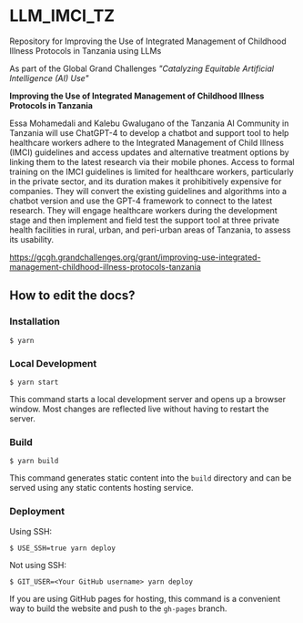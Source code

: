 # LLM_IMCI_TZ
Repository for Improving the Use of Integrated Management of Childhood Illness Protocols in Tanzania using LLMs

As part of the Global Grand Challenges _"Catalyzing Equitable Artificial Intelligence (AI) Use"_

**Improving the Use of Integrated Management of Childhood Illness Protocols in Tanzania**

Essa Mohamedali and Kalebu Gwalugano of the Tanzania AI Community in Tanzania will use ChatGPT-4 to develop a chatbot and support tool to help healthcare workers adhere to the Integrated Management of Child Illness (IMCI) guidelines and access updates and alternative treatment options by linking them to the latest research via their mobile phones. Access to formal training on the IMCI guidelines is limited for healthcare workers, particularly in the private sector, and its duration makes it prohibitively expensive for companies. They will convert the existing guidelines and algorithms into a chatbot version and use the GPT-4 framework to connect to the latest research. They will engage healthcare workers during the development stage and then implement and field test the support tool at three private health facilities in rural, urban, and peri-urban areas of Tanzania, to assess its usability.

https://gcgh.grandchallenges.org/grant/improving-use-integrated-management-childhood-illness-protocols-tanzania


## How to edit the docs?

### Installation

```
$ yarn
```

### Local Development

```
$ yarn start
```

This command starts a local development server and opens up a browser window. Most changes are reflected live without having to restart the server.

### Build

```
$ yarn build
```

This command generates static content into the `build` directory and can be served using any static contents hosting service.

### Deployment

Using SSH:

```
$ USE_SSH=true yarn deploy
```

Not using SSH:

```
$ GIT_USER=<Your GitHub username> yarn deploy
```

If you are using GitHub pages for hosting, this command is a convenient way to build the website and push to the `gh-pages` branch.
